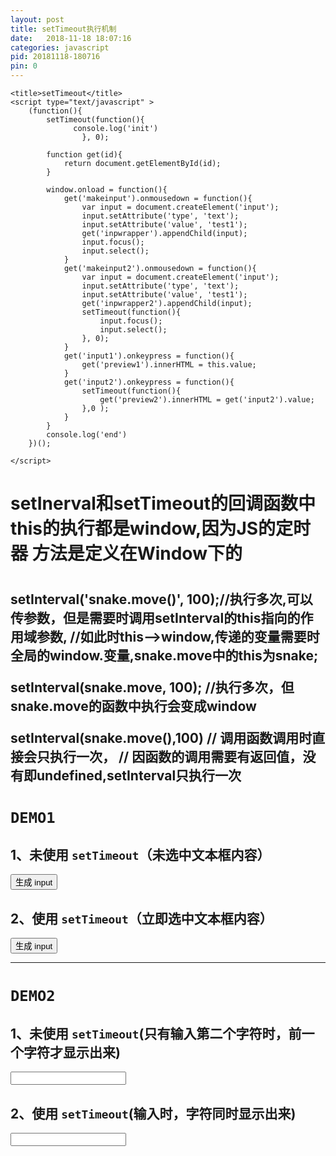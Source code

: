 ```yaml
---
layout: post
title: setTimeout执行机制
date:   2018-11-18 18:07:16
categories: javascript
pid: 20181118-180716
pin: 0
---
```


    <title>setTimeout</title>
    <script type="text/javascript" >
        (function(){
            setTimeout(function(){
                  console.log('init')
                    }, 0);

            function get(id){
                return document.getElementById(id);
            }

            window.onload = function(){
                get('makeinput').onmousedown = function(){
                    var input = document.createElement('input');
                    input.setAttribute('type', 'text');
                    input.setAttribute('value', 'test1');
                    get('inpwrapper').appendChild(input);
                    input.focus();
                    input.select();
                }
                get('makeinput2').onmousedown = function(){
                    var input = document.createElement('input');
                    input.setAttribute('type', 'text');
                    input.setAttribute('value', 'test1');
                    get('inpwrapper2').appendChild(input);
                    setTimeout(function(){
                        input.focus();
                        input.select();
                    }, 0);
                }
                get('input1').onkeypress = function(){
                    get('preview1').innerHTML = this.value;
                }
                get('input2').onkeypress = function(){
                    setTimeout(function(){
                        get('preview2').innerHTML = get('input2').value;
                    },0 );
                }
            }
            console.log('end')
        })();

    </script>

</head>

<body>
<h1>setInerval和setTimeout的回调函数中this的执行都是window,因为JS的定时器
  方法是定义在Window下的
<h1>
<h2>
  setInterval('snake.move()', 100);//执行多次,可以传参数，但是需要时调用setInterval的this指向的作用域参数,
  //如此时this-->window,传递的变量需要时全局的window.变量,snake.move中的this为snake;

  setInterval(snake.move, 100); //执行多次，但snake.move的函数中执行会变成window

  setInterval(snake.move(),100) // 调用函数调用时直接会只执行一次，
  //  因函数的调用需要有返回值，没有即undefined,setInterval只执行一次
</h2>

<h1><code>DEMO1</code></h1>
<h2>1、未使用 <code>setTimeout</code>（未选中文本框内容）</h2>
<button id="makeinput">生成 input</button>
<p id="inpwrapper"></p>
<h2>2、使用 <code>setTimeout</code>（立即选中文本框内容）</h2>
<button id="makeinput2">生成 input</button></h2>
<p id="inpwrapper2"></p>

--------------------------------------------------------------------------
<h1><code>DEMO2</code></h1>
<h2>1、未使用 <code>setTimeout</code>(只有输入第二个字符时，前一个字符才显示出来)</h2>
<input type="text" id="input1" value=""/><div id="preview1"></div>
<h2>2、使用 <code>setTimeout</code>(输入时，字符同时显示出来)</h2>

<input type="text" id="input2" value=""/><div id="preview2"></div>

</body>
</html>